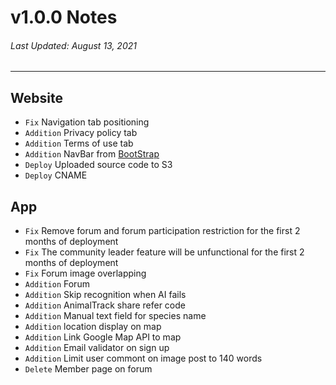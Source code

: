 # v1.0.0 Notes
###### Last Updated: August 13, 2021
---
## Website
- `Fix` Navigation tab positioning
- `Addition` Privacy policy tab
- `Addition` Terms of use tab
- `Addition` NavBar from [BootStrap]
- `Deploy` Uploaded source code to S3
- `Deploy` CNAME

## App
- `Fix` Remove forum and forum participation restriction for the first 2 months of deployment
- `Fix` The community leader feature will be unfunctional for the first 2 months of deployment
- `Fix` Forum image overlapping
- `Addition` Forum
- `Addition` Skip recognition when AI fails
- `Addition` AnimalTrack share refer code
- `Addition` Manual text field for species name
- `Addition` location display on map
- `Addition` Link Google Map API to map
- `Addition` Email validator on sign up
- `Addition` Limit user commont on image post to 140 words
- `Delete` Member page on forum

[BootStrap]: https://getbootstrap.com/docs/5.0/components/navbar/
